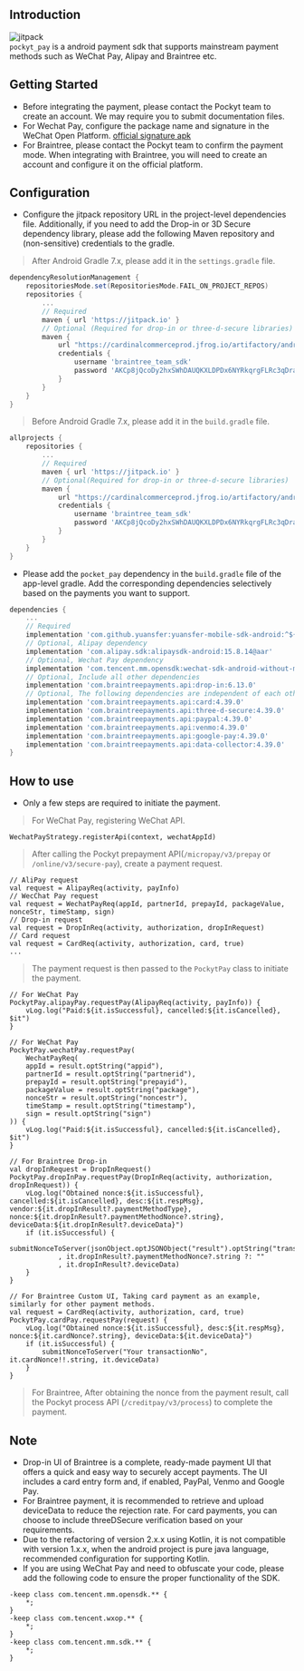 ## Introduction

![jitpack](https://img.shields.io/badge/jitpack-v2.0.0-blue)  
`pockyt_pay` is a android payment sdk that supports mainstream payment methods such as WeChat Pay, Alipay and Braintree etc.

## Getting Started

- Before integrating the payment, please contact the Pockyt team to create an account. We may require you to submit documentation files.
- For Wechat Pay, configure the package name and signature in the WeChat Open Platform. [official signature apk](https://res.wx.qq.com/wxdoc/dist/assets/media/Gen_Signature_Android.e481f889.zip)
- For Braintree, please contact the Pockyt team to confirm the payment mode. When integrating with Braintree, you will need to create an account and configure it on the official platform.

## Configuration

* Configure the jitpack repository URL in the project-level dependencies file. Additionally, if you need to add the Drop-in or 3D Secure dependency library, please add the following Maven repository and (non-sensitive) credentials to the gradle.
> After Android Gradle 7.x, please add it in the `settings.gradle` file.
```gradle
dependencyResolutionManagement {
    repositoriesMode.set(RepositoriesMode.FAIL_ON_PROJECT_REPOS)
    repositories {
        ...
        // Required
        maven { url 'https://jitpack.io' }
        // Optional (Required for drop-in or three-d-secure libraries)
        maven {
            url "https://cardinalcommerceprod.jfrog.io/artifactory/android"
            credentials {
                username 'braintree_team_sdk'
                password 'AKCp8jQcoDy2hxSWhDAUQKXLDPDx6NYRkqrgFLRc3qDrayg6rrCbJpsKKyMwaykVL8FWusJpp'
            }
        }
    }
}
```
> Before Android Gradle 7.x, please add it in the `build.gradle` file.
```gradle
allprojects {
    repositories {
        ...
        // Required
        maven { url 'https://jitpack.io' }
        // Optional(Required for drop-in or three-d-secure libraries)
        maven {
            url "https://cardinalcommerceprod.jfrog.io/artifactory/android"
            credentials {
                username 'braintree_team_sdk'
                password 'AKCp8jQcoDy2hxSWhDAUQKXLDPDx6NYRkqrgFLRc3qDrayg6rrCbJpsKKyMwaykVL8FWusJpp'
            }
        }
    }
}
```
* Please add the `pocket_pay` dependency in the `build.gradle` file of the app-level gradle. Add the corresponding dependencies selectively based on the payments you want to support.
```gradle
dependencies {
    ...
    // Required
    implementation 'com.github.yuansfer:yuansfer-mobile-sdk-android:^${version}' 
    // Optional, Alipay dependency
    implementation 'com.alipay.sdk:alipaysdk-android:15.8.14@aar' 
    // Optional, Wechat Pay dependency
    implementation 'com.tencent.mm.opensdk:wechat-sdk-android-without-mta:6.8.0'  
    // Optional, Include all other dependencies
    implementation 'com.braintreepayments.api:drop-in:6.13.0' 
    // Optional, The following dependencies are independent of each other, so you can add them as needed.
    implementation 'com.braintreepayments.api:card:4.39.0' 
    implementation 'com.braintreepayments.api:three-d-secure:4.39.0' 
    implementation 'com.braintreepayments.api:paypal:4.39.0' 
    implementation 'com.braintreepayments.api:venmo:4.39.0'
    implementation 'com.braintreepayments.api:google-pay:4.39.0'
    implementation 'com.braintreepayments.api:data-collector:4.39.0'
}
```

## How to use

* Only a few steps are required to initiate the payment.
> For WeChat Pay, registering WeChat API.
```
WechatPayStrategy.registerApi(context, wechatAppId)
```
> After calling the Pockyt prepayment API(`/micropay/v3/prepay` or `/online/v3/secure-pay`), create a payment request.
```
// AliPay request
val request = AlipayReq(activity, payInfo)
// WecChat Pay request
val request = WechatPayReq(appId, partnerId, prepayId, packageValue, nonceStr, timeStamp, sign)
// Drop-in request
val request = DropInReq(activity, authorization, dropInRequest)
// Card request
val request = CardReq(activity, authorization, card, true)
...
```
> The payment request is then passed to the `PockytPay` class to initiate the payment.
```
// For WeChat Pay
PockytPay.alipayPay.requestPay(AlipayReq(activity, payInfo)) {
    vLog.log("Paid:${it.isSuccessful}, cancelled:${it.isCancelled}, $it")
}

// For WeChat Pay
PockytPay.wechatPay.requestPay(
    WechatPayReq(
    appId = result.optString("appid"),
    partnerId = result.optString("partnerid"),
    prepayId = result.optString("prepayid"),
    packageValue = result.optString("package"),
    nonceStr = result.optString("noncestr"),
    timeStamp = result.optString("timestamp"),
    sign = result.optString("sign")
)) {
    vLog.log("Paid:${it.isSuccessful}, cancelled:${it.isCancelled}, $it")
}

// For Braintree Drop-in
val dropInRequest = DropInRequest()
PockytPay.dropInPay.requestPay(DropInReq(activity, authorization, dropInRequest)) {
    vLog.log("Obtained nonce:${it.isSuccessful}, cancelled:${it.isCancelled}, desc:${it.respMsg}, vendor:${it.dropInResult?.paymentMethodType}, nonce:${it.dropInResult?.paymentMethodNonce?.string}, deviceData:${it.dropInResult?.deviceData}")
    if (it.isSuccessful) {
        submitNonceToServer(jsonObject.optJSONObject("result").optString("transactionNo")
            , it.dropInResult?.paymentMethodNonce?.string ?: ""
            , it.dropInResult?.deviceData)
    }
}

// For Braintree Custom UI, Taking card payment as an example, similarly for other payment methods.
val request = CardReq(activity, authorization, card, true)
PockytPay.cardPay.requestPay(request) {
    vLog.log("Obtained nonce:${it.isSuccessful}, desc:${it.respMsg}, nonce:${it.cardNonce?.string}, deviceData:${it.deviceData}")
    if (it.isSuccessful) {
        submitNonceToServer("Your transactionNo", it.cardNonce!!.string, it.deviceData)
    }
}
```
> For Braintree, After obtaining the nonce from the payment result, call the Pockyt process API (`/creditpay/v3/process`) to complete the payment.

## Note

* Drop-in UI of Braintree is a complete, ready-made payment UI that offers a quick and easy way to securely accept payments. The UI includes a card entry form and, if enabled, PayPal, Venmo and Google Pay.
* For Braintree payment, it is recommended to retrieve and upload deviceData to reduce the rejection rate. For card payments, you can choose to include threeDSecure verification based on your requirements.
* Due to the refactoring of version 2.x.x using Kotlin, it is not compatible with version 1.x.x, when the android project is pure java language, recommended configuration for supporting Kotlin.
* If you are using WeChat Pay and need to obfuscate your code, please add the following code to ensure the proper functionality of the SDK.
```
-keep class com.tencent.mm.opensdk.** {
    *;
}
-keep class com.tencent.wxop.** {
    *;
}
-keep class com.tencent.mm.sdk.** {
    *;
}
```
